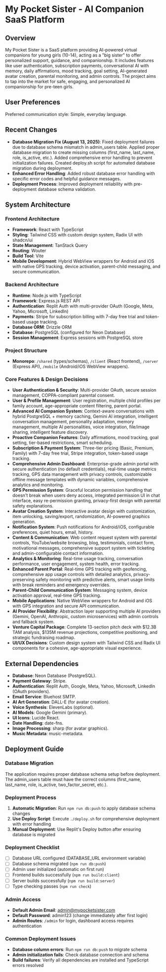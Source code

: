 # My Pocket Sister - AI Companion SaaS Platform

## Overview
My Pocket Sister is a SaaS platform providing AI-powered virtual companions for young girls (10-14), acting as a "big sister" to offer personalized support, guidance, and companionship. It includes features like user authentication, subscription payments, conversational AI with memory, daily affirmations, mood tracking, goal setting, AI-generated avatar creation, parental monitoring, and admin controls. The project aims to tap into the market for safe, engaging, and personalized AI companionship for pre-teen girls.

## User Preferences
Preferred communication style: Simple, everyday language.

## Recent Changes
- **Database Migration Fix (August 13, 2025)**: Fixed deployment failures due to database schema mismatch in admin_users table. Applied proper database migration to create missing columns (first_name, last_name, role, is_active, etc.). Added comprehensive error handling to prevent initialization failures. Created deploy.sh script for automated database migration during deployment.
- **Enhanced Error Handling**: Added robust database error handling with specific error codes and helpful guidance messages.
- **Deployment Process**: Improved deployment reliability with pre-deployment database schema validation.

## System Architecture

### Frontend Architecture
- **Framework**: React with TypeScript
- **Styling**: Tailwind CSS with custom design system, Radix UI with shadcn/ui
- **State Management**: TanStack Query
- **Routing**: Wouter
- **Build Tool**: Vite
- **Mobile Development**: Hybrid WebView wrappers for Android and iOS with native GPS tracking, device activation, parent-child messaging, and secure communication.

### Backend Architecture
- **Runtime**: Node.js with TypeScript
- **Framework**: Express.js REST API
- **Authentication**: Replit Auth with multi-provider OAuth (Google, Meta, Yahoo, Microsoft, LinkedIn)
- **Payments**: Stripe for subscription billing with 7-day free trial and token-based usage tracking.
- **Database ORM**: Drizzle ORM
- **Database**: PostgreSQL (configured for Neon Database)
- **Session Management**: Express sessions with PostgreSQL store

### Project Structure
- **Monorepo**: `/shared` (types/schemas), `/client` (React frontend), `/server` (Express API), `/mobile` (Android/iOS WebView wrappers).

### Core Features & Design Decisions
- **User Authentication & Security**: Multi-provider OAuth, secure session management, COPPA-compliant parental consent.
- **User & Profile Management**: User registration, multiple child profiles per family account, age-appropriate content filtering, parent portal.
- **Advanced AI Companion System**: Context-aware conversations with hybrid PostgreSQL + memory caching, Gemini AI integration, intelligent conversation management, personality adaptation, memory management, multiple AI personalities, voice integration, file/image sharing, intelligent feature discovery.
- **Proactive Companion Features**: Daily affirmations, mood tracking, goal setting, tier-based restrictions, smart scheduling.
- **Subscription & Payment System**: Three-tier pricing (Basic, Premium, Family) with 7-day free trial, Stripe integration, token-based usage tracking.
- **Comprehensive Admin Dashboard**: Enterprise-grade admin portal with secure authentication (no default credentials), real-time usage metrics tracking, GPS data management with privacy controls, customizable offline message templates with dynamic variables, comprehensive analytics and monitoring.
- **GPS Permission System**: Graceful location permission handling that doesn't break when users deny access, integrated permission UI in chat interface, easy re-permission granting, privacy-first design with parental safety explanations.
- **Avatar Creation System**: Interactive avatar design with customization, item unlocking, saving/export, randomization, AI-powered graphics generation.
- **Notification System**: Push notifications for Android/iOS, configurable preferences, quiet hours, email, history.
- **Content & Communication**: Web content request system with parental controls, YouTube/website browsing, blog, testimonials, contact form, motivational messages, comprehensive support system with ticketing and admin-configurable contact information.
- **Analytics & Monitoring**: Real-time usage tracking, conversation performance, user engagement, system health, error tracking.
- **Enhanced Parent Portal**: Real-time GPS tracking with geofencing, comprehensive app usage controls with detailed analytics, privacy-preserving safety monitoring with predictive alerts, smart usage limits with break reminders and emergency overrides.
- **Parent-Child Communication System**: Messaging system, device activation approval, real-time GPS tracking.
- **Mobile Applications**: Native WebView wrappers for Android and iOS with GPS integration and secure API communication.
- **AI Provider Flexibility**: Abstraction layer supporting multiple AI providers (Gemini, OpenAI, Anthropic, custom microservices) with admin controls and fallback system.
- **Venture Capital Package**: Complete 13-section pitch deck with $12.3B TAM analysis, $135M revenue projections, competitive positioning, and strategic fundraising roadmap.
- **UI/UX Decisions**: Custom design system with Tailwind CSS and Radix UI components for a cohesive, age-appropriate visual experience.

## External Dependencies

- **Database**: Neon Database (PostgreSQL).
- **Payment Gateway**: Stripe.
- **Authentication**: Replit Auth, Google, Meta, Yahoo, Microsoft, LinkedIn (OAuth providers).
- **Email Service**: Bluehost SMTP.
- **AI Art Generation**: DALL-E (for avatar creation).
- **Voice Synthesis**: ElevenLabs (optional).
- **AI Models**: Google Gemini (primary).
- **UI Icons**: Lucide React.
- **Date Handling**: date-fns.
- **Image Processing**: sharp (for avatar graphics).
- **Music Metadata**: music-metadata.

## Deployment Guide

### Database Migration
The application requires proper database schema setup before deployment. The admin_users table must have the correct columns (first_name, last_name, role, is_active, two_factor_secret, etc.).

### Deployment Process
1. **Automatic Migration**: Run `npm run db:push` to apply database schema changes
2. **Use Deploy Script**: Execute `./deploy.sh` for comprehensive deployment with error handling
3. **Manual Deployment**: Use Replit's Deploy button after ensuring database is migrated

### Deployment Checklist
- [ ] Database URL configured (DATABASE_URL environment variable)
- [ ] Database schema migrated (`npm run db:push`)
- [ ] Admin user initialized (automatic on first run)
- [ ] Frontend builds successfully (`npm run build:client`)
- [ ] Server builds successfully (`npm run build:server`)
- [ ] Type checking passes (`npm run check`)

### Admin Access
- **Default Admin Email**: admin@mypocketsister.com
- **Default Password**: admin123 (change immediately after first login)
- **Admin Routes**: `/admin` for login, dashboard access requires authentication

### Common Deployment Issues
- **Database column errors**: Run `npm run db:push` to migrate schema
- **Admin initialization fails**: Check database connection and schema
- **Build failures**: Verify all dependencies are installed and TypeScript errors resolved